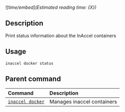 *![time/embed](Estimated reading time: {X})*

## Description

Print status information about the InAccel containers

## Usage

```text
inaccel docker status
```

## Parent command

| Command                          | Description                |
| :------------------------------- | :------------------------- |
| [` inaccel docker `](command.md) | Manages inaccel containers |
